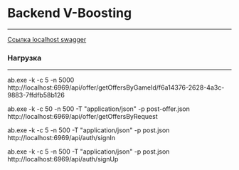 ﻿# Backend V-Boosting
- - -
[Ссылка localhost swagger](http://localhost:6969/swagger-ui/index.html#/)

### Нагрузка
- - -

ab.exe -k -c 5 -n 5000 http://localhost:6969/api/offer/getOffersByGameId/f6a14376-2628-4a3c-9883-7ffdfb58b126

ab.exe -k -c 50 -n 500 -T "application/json" -p post-offer.json http://localhost:6969/api/offer/getOffersByRequest

ab.exe -k -c 5 -n 500 -T "application/json" -p post.json http://localhost:6969/api/auth/signIn

ab.exe -k -c 5 -n 500 -T "application/json" -p post.json http://localhost:6969/api/auth/signUp

